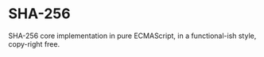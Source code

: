 # SHA-256

SHA-256 core implementation in pure ECMAScript,
in a functional-ish style, copy-right free.
